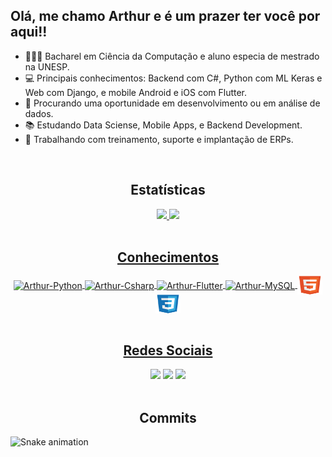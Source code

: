 ## Olá, me chamo Arthur e é um prazer ter você por aqui!!

- 👨🏻‍💻 Bacharel em Ciência da Computação e aluno especia de mestrado na UNESP.
- 💻 Principais conhecimentos: Backend com C#, Python com ML Keras e Web com Django, e mobile Android e iOS com Flutter.
- 🔭 Procurando uma oportunidade em desenvolvimento ou em análise de dados.
- 📚 Estudando Data Sciense, Mobile Apps, e Backend Development.
- 🏢 Trabalhando com treinamento, suporte e implantação de ERPs.

<br>
<div align="center">
  <h2> Estatísticas </h2>
</div>
  
<div align="center">
  <a href="https://github.com/arthurrossibr">
  <img height="180em" src="https://github-readme-stats.vercel.app/api?username=arthurrossibr&show_icons=true&theme=algolia&include_all_commits=true&count_private=true"/>
  <img height="180em" src="https://github-readme-stats.vercel.app/api/top-langs/?username=arthurrossibr&layout=compact&langs_count=8&theme=algolia"/>
</div>

<br>
<div align="center">
  <h2> Conhecimentos </h2>
</div>
  
<div style="display: inline_block" align="center">
  <img align="center" alt="Arthur-Python" height="30" width="40" src="https://cdn.jsdelivr.net/gh/devicons/devicon/icons/python/python-original.svg">
  <img align="center" alt="Arthur-Csharp" height="30" width="40" src="https://cdn.jsdelivr.net/gh/devicons/devicon/icons/csharp/csharp-original.svg">
  <img align="center" alt="Arthur-Flutter" height="30" width="40" src="https://cdn.jsdelivr.net/gh/devicons/devicon/icons/flutter/flutter-original.svg">
  <img align="center" alt="Arthur-MySQL" height="30" width="40" src="https://cdn.jsdelivr.net/gh/devicons/devicon/icons/mysql/mysql-original.svg">
  <img align="center" alt="Rafa-HTML" height="30" width="40" src="https://raw.githubusercontent.com/devicons/devicon/master/icons/html5/html5-original.svg">
  <img align="center" alt="Rafa-CSS" height="30" width="40" src="https://raw.githubusercontent.com/devicons/devicon/master/icons/css3/css3-original.svg">
</div>

<br>
<div align="center">
  <h2> Redes Sociais </h2>
</div>
  
<div align="center"> 
  <a href = "mailto:arthurrossi15@gmail.com"><img src="https://img.shields.io/badge/-Gmail-%23333?style=for-the-badge&logo=gmail&logoColor=white" target="_blank"></a>
  <a href="https://www.linkedin.com/in/arthur-rossi-cardoso/" target="_blank"><img src="https://img.shields.io/badge/-LinkedIn-%230077B5?style=for-the-badge&logo=linkedin&logoColor=white" target="_blank"></a>
    <a href="https://www.instagram.com/arthurrossicardoso/" target="_blank"><img src="https://img.shields.io/badge/-Instagram-%23E4405F?style=for-the-badge&logo=instagram&logoColor=white" target="_blank"></a>
 </div>
 
<br>
<div align="center">
  <h2> Commits </h2>
</div>
  
![Snake animation](https://github.com/arthurrossibr/arthurrossibr/blob/output/github-contribution-grid-snake.svg)
  
